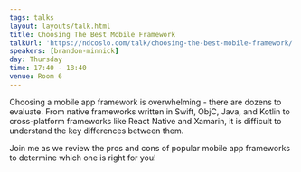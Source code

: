 ```yaml
---
tags: talks
layout: layouts/talk.html
title: Choosing The Best Mobile Framework
talkUrl: 'https://ndcoslo.com/talk/choosing-the-best-mobile-framework/'
speakers: [brandon-minnick]
day: Thursday
time: 17:40 - 18:40
venue: Room 6
---
```

Choosing a mobile app framework is overwhelming - there are dozens to evaluate. From native frameworks written in Swift, ObjC, Java, and Kotlin to cross-platform frameworks like React Native and Xamarin, it is difficult to understand the key differences between them.

Join me as we review the pros and cons of popular mobile app frameworks to determine which one is right for you!